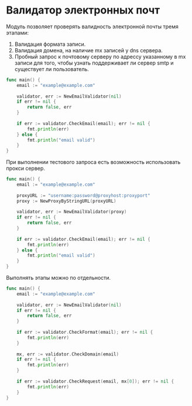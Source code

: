 # Валидатор электронных почт

Модуль позволяет проверять валидность электронной почты тремя этапами:
1. Валидация формата записи.
2. Валидация домена, на наличие mx записей у dns сервера.
3. Пробный запрос к почтовому серверу по адрессу указанному в mx записи для того, чтобы узнать поддерживает ли сервер 
smtp и существует ли пользователь.

```go
func main() {
	email := "example@example.com"
	
	validator, err := NewEmailValidator(nil)
    if err != nil {
    	return false, err
    }
	
	if err := validator.CheckEmail(email); err != nil {
		fmt.println(err)
	} else {
		fmt.println("email valid")
	}
}

```

При выполнении тестового запроса есть возможность использовать прокси сервер.
```go
func main() {
	email := "example@example.com"
	
	proxyURL := "username:password@proxyhost:proxyport"
	proxy := NewProxyByStringURL(proxyURL)
	
	validator, err := NewEmailValidator(proxy)
    if err != nil {
    	return false, err
    }
	
	if err := validator.CheckEmail(email); err != nil {
		fmt.println(err)
	} else {
		fmt.println("email valid")
	}
}

```

Выполнять этапы можно по отдельности.
```go
func main() {
	email := "example@example.com"
	
	validator, err := NewEmailValidator(nil)
    if err != nil {
    	return false, err
    }
	
	if err := validator.CheckFormat(email); err != nil {
		fmt.println(err)
	}
	
	mx, err := validator.CheckDomain(email)
	if err != nil {
		fmt.println(err)
	}
	
	if err := validator.CheckRequest(email, mx[0]); err != nil {
    	fmt.println(err)
	}
}

```